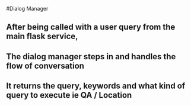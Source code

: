 #Dialog Manager

## After being called with a user query from the main flask service,
## The dialog manager steps in and handles the flow of conversation
## It returns the query, keywords and what kind of query to execute ie QA / Location
